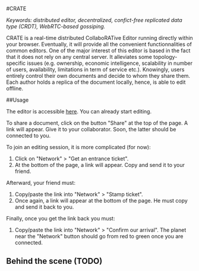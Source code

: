 #CRATE

<i>Keywords: distributed editor, decentralized, confict-free replicated data
type (CRDT), WebRTC-based gossiping.</i>

CRATE is a real-time distributed CollaboRATive Editor running directly
within your browser. Eventually, it will provide all the convenient
functionnalities of common editors.
One of the major interest of this editor is based in the fact that it does not
rely on any central server. It alleviates some topology-specific issues
(e.g. ownership, economic intelligence, scalability in number of users,
availability, limitations in term of service etc.). Knowingly, users entirely
control their own documents and decide to whom they share them. Each author
holds a replica of the document locally, hence, is able to edit offline.

##Usage

The editor is accessible [here](http://chat-wane.github.io/CRATE).  You can
already start editing.

To share a document, click on the button "Share" at the top of the page. A link
will appear. Give it to your collaborator. Soon, the latter should be connected
to you.

To join an editing session, it is more complicated (for now):
<ol>
  <li>Click on "Network" > "Get an entrance ticket".</li> 
  <li>At the bottom of the page, a link will appear. Copy and send it to your
  friend.</li>
</ol>
Afterward, your friend must:
<ol>
  <li>Copy/paste the link into "Network" > "Stamp ticket".</li>
  <li>Once again, a link will appear at the bottom of the page. He must copy
  and send it back to you.</li>
</ol>
Finally, once you get the link back you must:
<ol>
  <li>Copy/paste the link into "Network" > "Confirm our arrival". The planet
  near the "Network" button should go from red to green once you are
  connected.</li>
</ol>

## Behind the scene (TODO)
